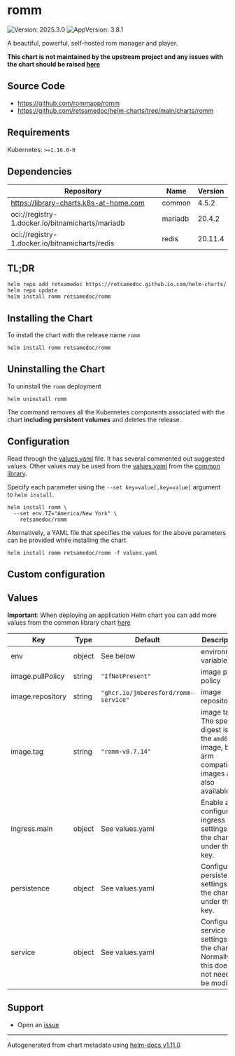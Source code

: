 # romm

![Version: 2025.3.0](https://img.shields.io/badge/Version-2025.3.0-informational?style=flat-square) ![AppVersion: 3.8.1](https://img.shields.io/badge/AppVersion-3.8.1-informational?style=flat-square)

A beautiful, powerful, self-hosted rom manager and player.

**This chart is not maintained by the upstream project and any issues with the chart should be raised [here](https://github.com/retsamedoc/helm-charts/issues/new/choose)**

## Source Code

* <https://github.com/rommapp/romm>
* <https://github.com/retsamedoc/helm-charts/tree/main/charts/romm>

## Requirements

Kubernetes: `>=1.16.0-0`

## Dependencies

| Repository | Name | Version |
|------------|------|---------|
| https://library-charts.k8s-at-home.com | common | 4.5.2 |
| oci://registry-1.docker.io/bitnamicharts/mariadb | mariadb | 20.4.2 |
| oci://registry-1.docker.io/bitnamicharts/redis | redis | 20.11.4 |

## TL;DR

```console
helm repo add retsamedoc https://retsamedoc.github.io.com/helm-charts/
helm repo update
helm install romm retsamedoc/romm
```

## Installing the Chart

To install the chart with the release name `romm`

```console
helm install romm retsamedoc/romm
```

## Uninstalling the Chart

To uninstall the `romm` deployment

```console
helm uninstall romm
```

The command removes all the Kubernetes components associated with the chart **including persistent volumes** and deletes the release.

## Configuration

Read through the [values.yaml](./values.yaml) file. It has several commented out suggested values.
Other values may be used from the [values.yaml](https://github.com/bjw-s/helm-charts/tree/main/charts/library/common/values.yaml) from the [common library](https://github.com/bjw-s/helm-charts/tree/main/charts/library/common).

Specify each parameter using the `--set key=value[,key=value]` argument to `helm install`.

```console
helm install romm \
  --set env.TZ="America/New York" \
    retsamedoc/romm
```

Alternatively, a YAML file that specifies the values for the above parameters can be provided while installing the chart.

```console
helm install romm retsamedoc/romm -f values.yaml
```

## Custom configuration

## Values

**Important**: When deploying an application Helm chart you can add more values from the common library chart [here](https://github.com/bjw-s/helm-charts/tree/main/charts/library/common)

| Key | Type | Default | Description |
|-----|------|---------|-------------|
| env | object | See below | environment variables. |
| image.pullPolicy | string | `"IfNotPresent"` | image pull policy |
| image.repository | string | `"ghcr.io/jmberesford/romm-service"` | image repository |
| image.tag | string | `"romm-v0.7.14"` | image tag The specific digest is for the `amd64` image, but arm compatible images are also available. |
| ingress.main | object | See values.yaml | Enable and configure ingress settings for the chart under this key. |
| persistence | object | See values.yaml | Configure persistence settings for the chart under this key. |
| service | object | See values.yaml | Configures service settings for the chart. Normally this does not need to be modified. |

## Support

- Open an [issue](https://github.com/retsamedoc/helm-charts/issues/new/choose)

----------------------------------------------
Autogenerated from chart metadata using [helm-docs v1.11.0](https://github.com/norwoodj/helm-docs/releases/v1.11.0)
